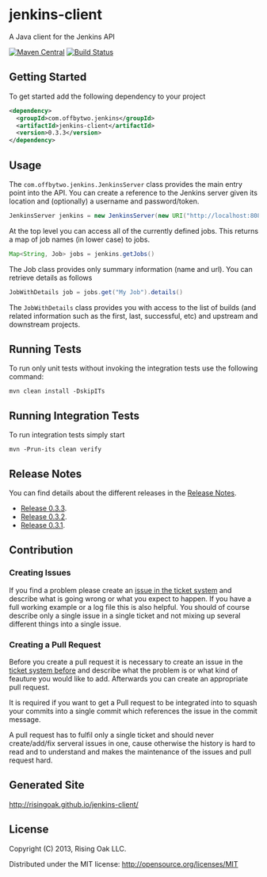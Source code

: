 # jenkins-client

A Java client for the Jenkins API

[![Maven Central](https://img.shields.io/maven-central/v/com.offbytwo.jenkins/jenkins-client.svg?label=Maven%20Central)](http://search.maven.org/#search%7Cga%7C1%7Cg%3A%22com.offbytwo.jenkins%22%20a%3A%22jenkins-client%22)
[![Build Status](https://travis-ci.org/risingoak/-maven-plugin.svg)](https://travis-ci.org/risingoak/jenkins-client)

## Getting Started

To get started add the following dependency to your project

```xml
<dependency>
  <groupId>com.offbytwo.jenkins</groupId>
  <artifactId>jenkins-client</artifactId>
  <version>0.3.3</version>
</dependency>
```

## Usage

The `com.offbytwo.jenkins.JenkinsServer` class provides the main entry
point into the API. You can create a reference to the Jenkins server
given its location and (optionally) a username and password/token.

```java
JenkinsServer jenkins = new JenkinsServer(new URI("http://localhost:8080/jenkins"), "admin", "password")
```

At the top level you can access all of the currently defined
jobs. This returns a map of job names (in lower case) to jobs.

```java
Map<String, Job> jobs = jenkins.getJobs()
```

The Job class provides only summary information (name and url). You can retrieve details as follows

```java
JobWithDetails job = jobs.get("My Job").details()
```

The `JobWithDetails` class provides you with access to the list of
builds (and related information such as the first, last, successful,
etc) and upstream and downstream projects.

## Running Tests
To run only unit tests without invoking the integration tests use the following command:

```
mvn clean install -DskipITs
```

## Running Integration Tests
To run integration tests simply start

```
mvn -Prun-its clean verify
```

## Release Notes

You can find details about the different releases in the [Release Notes](https://github.com/RisingOak/jenkins-client/blob/master/ReleaseNotes.md).

 * [Release 0.3.3](https://github.com/RisingOak/jenkins-client/blob/master/ReleaseNotes.md#release-033).
 * [Release 0.3.2](https://github.com/RisingOak/jenkins-client/blob/master/ReleaseNotes.md#release-032).
 * [Release 0.3.1](https://github.com/RisingOak/jenkins-client/blob/master/ReleaseNotes.md#release-031).

## Contribution

### Creating Issues

If you find a problem please create an 
[issue in the ticket system](https://github.com/RisingOak/jenkins-client/issues)
and describe what is going wrong or what you expect to happen.
If you have a full working example or a log file this is also helpful.
You should of course describe only a single issue in a single ticket and not 
mixing up several different things into a single issue.

### Creating a Pull Request

Before you create a pull request it is necessary to create an issue in
the [ticket system before](https://github.com/RisingOak/jenkins-client/issues)
and describe what the problem is or what kind of feauture you would like
to add. Afterwards you can create an appropriate pull request.

It is required if you want to get a Pull request to be integrated into to squash your
commits into a single commit which references the issue in the commit message.

A pull request has to fulfil only a single ticket and should never create/add/fix
serveral issues in one, cause otherwise the history is hard to read and to understand 
and makes the maintenance of the issues and pull request hard.

## Generated Site

http://risingoak.github.io/jenkins-client/

## License

Copyright (C) 2013, Rising Oak LLC.

Distributed under the MIT license: http://opensource.org/licenses/MIT
